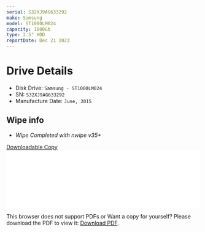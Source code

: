 ```yaml
---
serial: S32XJ9AG633292
make: Samsung
model: ST1000LM024
capacity: 1000Gb
type: 2.5" HDD
reportDate: Dec 21 2023
---
```


# Drive Details

- Disk Drive: ```Samsung - ST1000LM024```
- SN: ```S32XJ9AG633292```
- Manufacture Date: ```June, 2015```

## Wipe info

- *Wipe Completed with nwipe v35+*

[Downloadable Copy](/hddreports/S32XJ9AG633292.pdf)
<object data="/hddreports/S32XJ9AG633292.pdf" type="application/pdf" width="100%" height="700px">
    <embed width="100%" src="/hddreports/S32XJ9AG633292.pdf">
        <p>This browser does not support PDFs or Want a copy for yourself? Please download the PDF to view it: <a href="/hddreports/S32XJ9AG633292.pdf">Download PDF</a>.</p>
    </embed>
</object>
